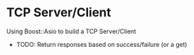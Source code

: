 # TCP Server/Client
Using Boost::Asio to build a TCP Server/Client

- TODO: Return responses based on success/failure (or a get)
